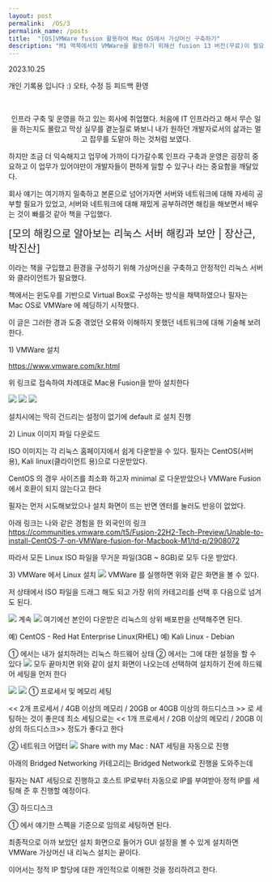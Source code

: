 ```yaml
---
layout: post
permalink:  /OS/3
permalink_name: /posts
title:  "[OS]VMWare fusion 활용하여 Mac OS에서 가상머신 구축하기" 
description: "M1 맥북에서의 VMWare을 활용하기 위해선 fusion 13 버전(무료)이 필요하다. Virtual Box를 활용하는 방법도 있지만 회사에서도 VMWare를 활용하고 있기에 나 또한 연습해보려 한다. 하나는 서버를 위한 가상머신 구축, 하나는 해킹 공격을 위한 환경으로 구축하려 한다."
---
```


<p class="date">2023.10.25</p>

<p class="caution">개인 기록용 입니다 :)
오타, 수정 등 피드백 환영</p>
<br>
<p style="text-align:center;">
인프라 구축 및 운영을 하고 있는 회사에 취업했다.
처음에 IT 인프라라고 해서 무슨 일을 하는지도 몰랐고
막상 실무를 곁눈질로 봐보니
내가 원하던 개발자로서의 삶과는 멀고
잡무를 도맡아 하는 것처럼 보였다.

하지만 조금 더 익숙해지고
업무에 가까이 다가갈수록
인프라 구축과 운영은 굉장히 중요하고
이 업무가 있어야만이
개발자들이 편하게 일할 수 있구나
라는 중요함을 깨달았다.

회사 얘기는 여기까지 일축하고 본론으로 넘어가자면
서버와 네트워크에 대해 자세히 공부할 필요가 있었고,
서버와 네트워크에 대해 재밌게 공부하려면
해킹을 해보면서 배우는 것이 빠를것 같아 책을 구입했다.


<span class="mini-sub" style="font-size:20px;">[모의 해킹으로 알아보는 리눅스 서버 해킹과 보안 | 장산근, 박진산]</span>

이라는 책을 구입했고
환경을 구성하기 위해 가상머신을 구축하고
안정적인 리눅스 서버와 클라이언트가 필요했다.

책에서는 윈도우를 기반으로 
Virtual Box로 구성하는 방식을 채택하였으나
필자는 Mac OS로 VMWare 에 헤딩하기 시작했다.

이 글은 그러한 경과 도중
겪었던 오류와 이해하지 못했던 네트워크에 대해 기술해 보려 한다.



<span class="mini-title">1) VMWare 설치</span>

<a href="https://www.vmware.com/kr.html">https://www.vmware.com/kr.html</a>

위 링크로 접속하여
차례대로 Mac용 Fusion을 받아 설치한다

<img class="image" src="/contents/imgs/os_3/1.png">

<img class="image" src="/contents/imgs/os_3/2.png">

<img class="image" src="/contents/imgs/os_3/3.png">

설치시에는 딱히 건드리는 설정이 없기에
default 로 설치 진행



<span class="mini-title">2) Linux 이미지 파일 다운로드</span>

ISO 이미지는 각 리눅스 홈페이지에서 쉽게 다운받을 수 있다.
필자는 CentOS(서버용), Kali linux(클라이언트 용)으로 다운받았다.

<span class="mini-caution">CentOS 의 경우 사이즈를 최소화 하고자
minimal 로 다운받았으나
VMWare Fusion 에서 호환이 되지 않는다고 한다</span>

필자는 먼저 시도해보았으나
설치 화면이 뜨는 반면 엔터를 눌러도 반응이 없었다.

아래 링크는 나와 같은 경험을 한 외국인의 링크
<a href="https://communities.vmware.com/t5/Fusion-22H2-Tech-Preview/Unable-to-install-CentOS-7-on-VMWare-fusion-for-Macbook-M1/td-p/2908072">https://communities.vmware.com/t5/Fusion-22H2-Tech-Preview/Unable-to-install-CentOS-7-on-VMWare-fusion-for-Macbook-M1/td-p/2908072</a>

따라서 모든 Linux ISO 파일을
무거운 파일(3GB ~ 8GB)로 모두 다운 받았다.



<span class="mini-title">3) VMWare 에서 Linux 설치</span>
<img class="image" src="/contents/imgs/os_3/4.png">
VMWare 를 실행하면 위와 같은 화면을 볼 수 있다.

저 상태에서 ISO 파일을 드래그 해도 되고
가장 위의 카테고리를 선택 후 다음으로 넘겨도 된다.


<img class="image" src="/contents/imgs/os_3/5.png">
계속

<img class="image" src="/contents/imgs/os_3/6.png">
여기에선 본인이 다운받은 리눅스의
상위 배포판을 선택해주면 된다.

<span class="caution">예) CentOS - Red Hat Enterprise Linux(RHEL)
예) Kali Linux - Debian</span>

① 에서는 내가 설치하려는 리눅스 하드웨어 상태
② 에서는 그에 대한 설정을 할 수 있다
<img class="image" src="/contents/imgs/os_3/7.png">
모두 끝마치면 위와 같이 설치 화면이 나오는데
선택하여 설치하기 전에 하드웨어 세팅을 먼저 한다

<img class="image" src="/contents/imgs/os_3/8.png">
<img class="image" src="/contents/imgs/os_3/9.png">
<span class="mini-sub">① 프로세서 및 메모리 세팅</span>

<< 2개 프로세서 / 4GB 이상의 메모리 / 20GB or 40GB 이상의 하드디스크 >>
로 세팅하는 것이 좋은데
최소 세팅으로는
<< 1개 프로세서 / 2GB 이상의 메모리 / 20GB 이상의 하드디스크>>
정도가 좋다고 한다


<span class="mini-sub">② 네트워크 어댑터</span>
<img class="image" src="/contents/imgs/os_3/10.png">
Share with my Mac
: NAT 세팅을 자동으로 진행

아래의 Bridged Networking 카테고리는
Bridged Network로 진행을 도와주는데

필자는 NAT 세팅으로 진행하고
호스트 IP로부터 자동으로 IP를 부여받아
정적 IP를 세팅해 준 후 진행할 예정이다.


<span class="mini-sub">③ 하드디스크</span>

① 에서 얘기한 스펙을 기준으로
임의로 세팅하면 된다.


최종적으로 아까 보았던 설치 화면으로 들어가
GUI 설정을 볼 수 있게 설치하면 
VMWare 가상머신 내 리눅스 설치는 끝이다.

이어서는 정적 IP 할당에 대한
개인적으로 이해한 것을 정리하려고 한다.